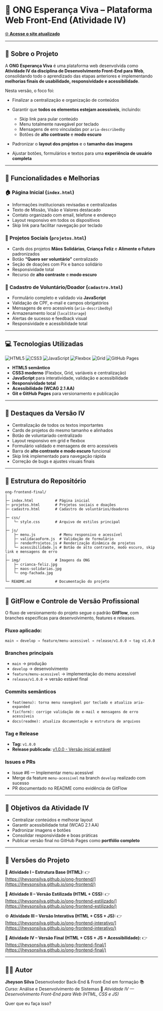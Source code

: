 # 🌟 ONG Esperança Viva – Plataforma Web Front-End (Atividade IV)

[🌐 **Acesse o site atualizado**](https://jheysonsilva.github.io/ong-frontend-final/)

---

## **📖 Sobre o Projeto**

A **ONG Esperança Viva** é uma plataforma web desenvolvida como **Atividade IV da disciplina de Desenvolvimento Front-End para Web**, consolidando todo o aprendizado das etapas anteriores e implementando **melhorias finais de usabilidade, responsividade e acessibilidade**.

Nesta versão, o foco foi:

* Finalizar a centralização e organização de conteúdos
* Garantir que **todos os elementos estejam acessíveis**, incluindo:

  * Skip link para pular conteúdo
  * Menu totalmente navegável por teclado
  * Mensagens de erro vinculadas por `aria-describedby`
  * Botões de **alto contraste** e **modo escuro**
* Padronizar o **layout dos projetos** e o **tamanho das imagens**
* Ajustar botões, formulários e textos para uma **experiência de usuário completa**

---

## **🚀 Funcionalidades e Melhorias**

### 🏠 **Página Inicial (`index.html`)**

* Informações institucionais revisadas e centralizadas
* Texto de Missão, Visão e Valores destacado
* Contato organizado com email, telefone e endereço
* Layout responsivo em todos os dispositivos
* Skip link para facilitar navegação por teclado

### 📂 **Projetos Sociais (`projetos.html`)**

* Cards dos projetos **Mãos Solidárias**, **Criança Feliz** e **Alimente o Futuro** padronizados
* Botão **“Quero ser voluntário”** centralizado
* Seção de doações com Pix e banco solidário
* Responsividade total
* Recurso de **alto contraste** e **modo escuro**

### 📝 **Cadastro de Voluntário/Doador (`cadastro.html`)**

* Formulário completo e validado via **JavaScript**
* Validação de CPF, e-mail e campos obrigatórios
* Mensagens de erro acessíveis (`aria-describedby`)
* Armazenamento local (`localStorage`)
* Alertas de sucesso e feedback visual
* Responsividade e acessibilidade total

---

## **💻 Tecnologias Utilizadas**

![HTML5](https://img.shields.io/badge/HTML5-E34F26?style=flat\&logo=html5\&logoColor=white)
![CSS3](https://img.shields.io/badge/CSS3-1572B6?style=flat\&logo=css3\&logoColor=white)
![JavaScript](https://img.shields.io/badge/JavaScript-F7DF1E?style=flat\&logo=javascript\&logoColor=black)
![Flexbox](https://img.shields.io/badge/Flexbox-2965f1?style=flat\&logo=css3\&logoColor=white)
![Grid](https://img.shields.io/badge/CSS%20Grid-ff9800?style=flat\&logo=css3\&logoColor=white)
![GitHub Pages](https://img.shields.io/badge/GitHub%20Pages-181717?style=flat\&logo=github\&logoColor=white)

* **HTML5 semântico**
* **CSS3 moderno** (Flexbox, Grid, variáveis e centralização)
* **JavaScript** para interatividade, validação e acessibilidade
* **Responsividade total**
* **Acessibilidade (WCAG 2.1 AA)**
* **Git e GitHub Pages** para versionamento e publicação

---

## **🎨 Destaques da Versão IV**

* Centralização de todos os textos importantes
* Cards de projetos do mesmo tamanho e alinhados
* Botão de voluntariado centralizado
* Layout responsivo em grid e flexbox
* Formulário validado e mensagens de erro acessíveis
* Barra de **alto contraste e modo escuro** funcional
* Skip link implementado para navegação rápida
* Correção de bugs e ajustes visuais finais

---

## **📂 Estrutura do Repositório**

```
ong-frontend-final/
│
├─ index.html          # Página inicial
├─ projetos.html       # Projetos sociais e doações
├─ cadastro.html       # Cadastro de voluntários/doadores
│
├─ css/
│   └─ style.css       # Arquivo de estilos principal
│
├─ js/
│   ├─ menu.js           # Menu responsivo e acessível
│   ├─ validacaoForm.js  # Validação de formulário
│   ├─ renderProjetos.js # Renderização dinâmica de projetos
│   └─ acessibilidade.js # Botão de alto contraste, modo escuro, skip link e mensagens de erro
│
├─ img/                # Imagens da ONG
│   ├─ crianca-feliz.jpg
│   ├─ maos-solidarias.jpg
│   └─ ong-fachada.jpg
│
└─ README.md           # Documentação do projeto
```

---

## **🧩 GitFlow e Controle de Versão Profissional**

O fluxo de versionamento do projeto segue o padrão **GitFlow**, com branches específicas para desenvolvimento, features e releases.

### **Fluxo aplicado:**

```
main → develop → feature/menu-acessivel → release/v1.0.0 → tag v1.0.0
```

### **Branches principais**

* `main` → produção
* `develop` → desenvolvimento
* `feature/menu-acessivel` → implementação do menu acessível
* `release/v1.0.0` → versão estável final

### **Commits semânticos**

* `feat(menu): torna menu navegável por teclado e atualiza aria-expanded`
* `fix(form): corrige validação de e-mail e mensagens de erro acessíveis`
* `docs(readme): atualiza documentação e estrutura de arquivos`

### **Tag e Release**

* **Tag:** `v1.0.0`
* **Release publicada:** [v1.0.0 - Versão inicial estável](https://github.com/jheysonsilva/ong-frontend-final/releases)

### **Issues e PRs**

* Issue #6 — Implementar menu acessível
* Merge da feature `menu-acessivel` na branch `develop` realizado com sucesso
* PR documentado no README como evidência de GitFlow

---

## **🎯 Objetivos da Atividade IV**

* Centralizar conteúdos e melhorar layout
* Garantir acessibilidade total (WCAG 2.1 AA)
* Padronizar imagens e botões
* Consolidar responsividade e boas práticas
* Publicar versão final no GitHub Pages como **portfólio completo**

---

## **🔗 Versões do Projeto**

📗 **Atividade I – Estrutura Base (HTML):**
👉 [https://jheysonsilva.github.io/ong-frontend/](https://jheysonsilva.github.io/ong-frontend/)

🎨 **Atividade II – Versão Estilizada (HTML + CSS):**
👉 [https://jheysonsilva.github.io/ong-frontend-estilizado/](https://jheysonsilva.github.io/ong-frontend-estilizado/)

⚙️ **Atividade III – Versão Interativa (HTML + CSS + JS):**
👉 [https://jheysonsilva.github.io/ong-frontend-interativo/](https://jheysonsilva.github.io/ong-frontend-interativo/)

🌟 **Atividade IV – Versão Final (HTML + CSS + JS + Acessibilidade):**
👉 [https://jheysonsilva.github.io/ong-frontend-final/](https://jheysonsilva.github.io/ong-frontend-final/)

---

## **👨‍💻 Autor**

**Jheyson Silva**
Desenvolvedor Back-End & Front-End em formação
📚 *Curso:* Análise e Desenvolvimento de Sistemas
🏫 *Atividade IV — Desenvolvimento Front-End para Web (HTML, CSS e JS)*

Quer que eu faça isso?
